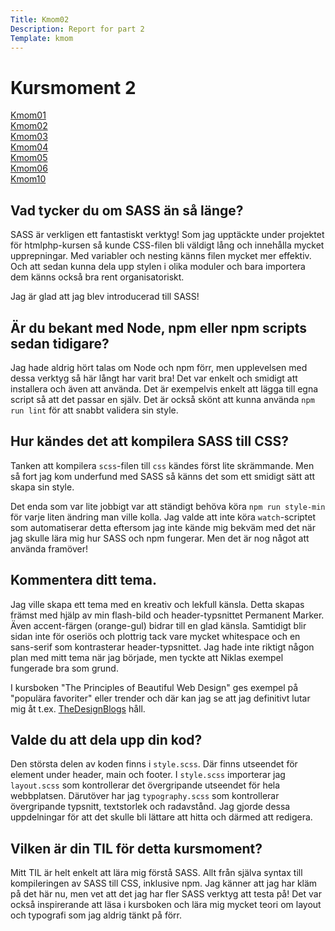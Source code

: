 ```yaml
---
Title: Kmom02
Description: Report for part 2
Template: kmom
---
```


Kursmoment 2
==================
<div class="sidebar">
    <p>
        <a href="%base_url%/report/kmom01">Kmom01</a><br>
        <a href="%base_url%/report/kmom02">Kmom02</a><br>
        <a href="%base_url%/report/kmom03">Kmom03</a><br>
        <a href="%base_url%/report/kmom04">Kmom04</a><br>
        <a href="%base_url%/report/kmom05">Kmom05</a><br>
        <a href="%base_url%/report/kmom06">Kmom06</a><br>
        <a href="%base_url%/report/kmom10">Kmom10</a><br>
    </p>
</div>

<div class="content">
<h2>Vad tycker du om SASS än så länge?</h2>
    <p>SASS är verkligen ett fantastiskt verktyg! Som jag upptäckte under projektet för htmlphp-kursen så kunde CSS-filen bli väldigt lång och innehålla mycket upprepningar. Med variabler och nesting känns filen mycket mer effektiv. Och att sedan kunna dela upp stylen i olika moduler och bara importera dem känns också bra rent organisatoriskt.</p>
    <p>Jag är glad att jag blev introducerad till SASS!</p>

<h2>Är du bekant med Node, npm eller npm scripts sedan tidigare?</h2>
    <p>Jag hade aldrig hört talas om Node och npm förr, men upplevelsen med dessa verktyg så här långt har varit bra! Det var enkelt och smidigt att installera och även att använda. Det är exempelvis enkelt att lägga till egna script så att det passar en själv. Det är också skönt att kunna använda <code>npm run lint</code> för att snabbt validera sin style.</p>

<h2>Hur kändes det att kompilera SASS till CSS?</h2>
    <p>Tanken att kompilera <code>scss</code>-filen till <code>css</code> kändes först lite skrämmande. Men så fort jag kom underfund med SASS så känns det som ett smidigt sätt att skapa sin style.</p>
    <p>Det enda som var lite jobbigt var att ständigt behöva köra <code>npm run style-min</code> för varje liten ändring man ville kolla. Jag valde att inte köra <code>watch</code>-scriptet som automatiserar detta eftersom jag inte kände mig bekväm med det när jag skulle lära mig hur SASS och npm fungerar. Men det är nog något att använda framöver!</p>

<h2>Kommentera ditt tema.</h2>
    <p>Jag ville skapa ett tema med en kreativ och lekfull känsla. Detta skapas främst med hjälp av min flash-bild och header-typsnittet Permanent Marker. Även accent-färgen (orange-gul) bidrar till en glad känsla. Samtidigt blir sidan inte för oseriös och plottrig tack vare mycket whitespace och en sans-serif som kontrasterar header-typsnittet. Jag hade inte riktigt någon plan med mitt tema när jag började, men tyckte att Niklas exempel fungerade bra som grund.</p>
    <p>I kursboken "The Principles of Beautiful Web Design" ges exempel på "populära favoriter" eller trender och där kan jag se att jag definitivt lutar mig åt t.ex. <a href="https://thedsgnblog.com/">TheDesignBlogs</a> håll.</p>

<h2>Valde du att dela upp din kod?</h2>
    <p>Den största delen av koden finns i <code>style.scss</code>. Där finns utseendet för element under header, main och footer. I <code>style.scss</code> importerar jag <code>layout.scss</code> som kontrollerar det övergripande utseendet för hela webbplatsen. Därutöver har jag <code>typography.scss</code> som kontrollerar övergripande typsnitt, textstorlek och radavstånd. Jag gjorde dessa uppdelningar för att det skulle bli lättare att hitta och därmed att redigera.</p>

<h2>Vilken är din TIL för detta kursmoment?</h2>
    <p>Mitt TIL är helt enkelt att lära mig förstå SASS. Allt från själva syntax till kompileringen av SASS till CSS, inklusive npm. Jag känner att jag har kläm på det här nu, men vet att det jag har fler SASS verktyg att testa på! Det var också inspirerande att läsa i kursboken och lära mig mycket teori om layout och typografi som jag aldrig tänkt på förr.</p>
</div>
<a class="arrow-up" href="?"><i class="fas fa-arrow-circle-up"></i></a>